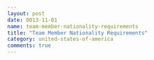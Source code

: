 ```yaml
---
layout: post
date: 0013-11-01
name: team-member-nationality-requirements
title: "Team Member Nationality Requirements"
category: united-states-of-america
comments: true
---
```




